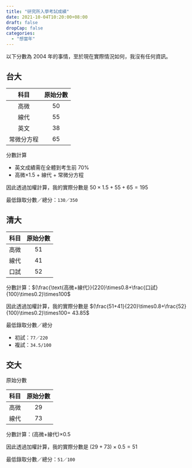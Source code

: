 ```yaml
---
title: "研究所入學考試成績"
date: 2021-10-04T10:20:00+08:00
draft: false
dropCap: false
categories:
  - "想當年"
---
```


以下分數為 2004 年的事情，至於現在實際情況如何，我沒有任何資訊。

<!--more-->

## 台大

|科目|原始分數|
|:----:|:------:|
|高微|50|
|線代|55|
|英文|38|
|常微分方程|65|

分數計算

+ 英文成績需在全體到考生前 70%
+ 高微$\times1.5$ + 線代 + 常微分方程

因此透過加權計算，我的實際分數是 $50\times1.5+55+65=195$

最低錄取分數／總分：`130／350`

## 清大

|科目|原始分數|
|:----:|:------:|
|高微|51|
|線代|41|
|口試|52|

分數計算：$(\frac{\text{高微+線代}}{220}\times0.8+\frac{口試}{100}\times0.2)\times100$

因此透過加權計算，我的實際分數是 $(\frac{51+41}{220}\times0.8+\frac{52}{100}\times0.2)\times100= 43.85$

最低錄取分數／總分

+ 初試：`77／220`
+ 複試：`34.5/100`

## 交大

原始分數

|科目|原始分數|
|:----:|:------:|
|高微|29|
|線代|73|

分數計算：(高微+線代)$\times0.5$

因此透過加權計算，我的實際分數是 $(29+73)\times0.5=51$

最低錄取分數／總分：`51／100`

